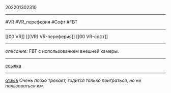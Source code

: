 202201302310
***
#VR #VR_переферия #Софт #FBT
***
[[00 VR]] [[(VR) VR-переферия]] [[00 VR-софт]]
***
*описание:*
FBT с использованием внешней камеры.
***
[ссылка](https://github.com/ju1ce/Mediapipe-VR-Fullbody-Tracking)
***
[отзыв](https://t.me/vreality/560682)
*Очень плохо трекает, годится только поиграться, но не пользоваться им.*